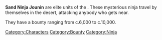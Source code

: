 **Sand Ninja Jounin** are elite units of the [](Sand_Ninjas.md). These mysterious ninja travel by
themselves in the desert, attacking anybody who gets near.

They have a bounty ranging from c.6,000 to c.10,000.

[Category:Characters](Category:Characters "wikilink")
[Category:Bounty](Category:Bounty "wikilink")
[Category:Ninja](Category:Ninja "wikilink")